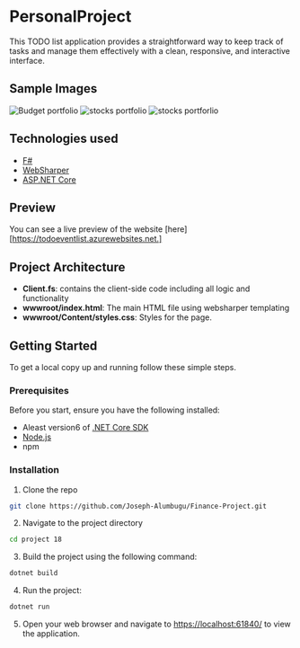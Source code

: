 # PersonalProject
This TODO list application provides a straightforward way to keep track of tasks and manage them effectively with a clean, responsive, and interactive interface.
## Sample Images
![Budget portfolio](https://github.com/Joseph-Alumbugu/Finance-Project/assets/165429597/ffda79c9-e11c-4f8e-83a3-5ea360e50f5a)
![stocks portfolio](https://github.com/Joseph-Alumbugu/Finance-Project/assets/165429597/701efd88-9b3c-4042-a811-f7510007dd5c)
![stocks portforlio](https://github.com/Joseph-Alumbugu/Finance-Project/assets/165429597/9e69d2e8-f72f-44f0-bb0b-18a31c421bc7)


## Technologies used


- [F#](https://fsharp.org)
- [WebSharper](https://websharper.com)
- [ASP.NET Core](https://dotnet.microsoft.com/en-us/apps/aspnet)

## Preview

You can see a live preview of the website [here][https://todoeventlist.azurewebsites.net.]

## Project Architecture 

- **Client.fs**: contains the client-side code including all logic and functionality 
- **wwwroot/index.html**: The main HTML file using websharper templating
- **wwwroot/Content/styles.css**: Styles for the page.


## Getting Started

To get a local copy up and running follow these simple steps.

### Prerequisites

Before you start, ensure you have the following installed:

- Aleast version6 of [.NET Core SDK](https://dotnet.microsoft.com/download)
- [Node.js](https://nodejs.org/)
- npm 

### Installation

1. Clone the repo
```sh
git clone https://github.com/Joseph-Alumbugu/Finance-Project.git
```
2. Navigate to the project directory
```sh
cd project 18
```

3. Build the project using the following command:
```sh
dotnet build
```

4. Run the project:
```sh
dotnet run
```
5. Open your web browser and navigate to [https://localhost:61840/](https://localhost:61840/) to view the application.
